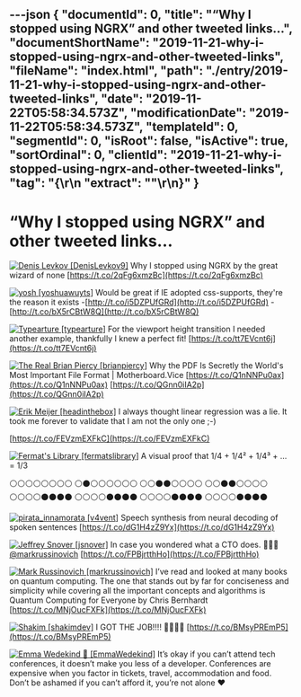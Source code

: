 ---json
{
  "documentId": 0,
  "title": "“Why I stopped using NGRX” and other tweeted links…",
  "documentShortName": "2019-11-21-why-i-stopped-using-ngrx-and-other-tweeted-links",
  "fileName": "index.html",
  "path": "./entry/2019-11-21-why-i-stopped-using-ngrx-and-other-tweeted-links",
  "date": "2019-11-22T05:58:34.573Z",
  "modificationDate": "2019-11-22T05:58:34.573Z",
  "templateId": 0,
  "segmentId": 0,
  "isRoot": false,
  "isActive": true,
  "sortOrdinal": 0,
  "clientId": "2019-11-21-why-i-stopped-using-ngrx-and-other-tweeted-links",
  "tag": "{\r\n  \"extract\": \"\"\r\n}"
}
---

# “Why I stopped using NGRX” and other tweeted links…

<div class="tweet" data-status-id="1130914847938502700">

[<img alt="Denis Levkov [DenisLevkov9]" src="https://songhay.blob.core.windows.net:443/shared-social-twitter/DenisLevkov9.jpg" />](https://twitter.com/DenisLevkov9)
Why I stopped using NGRX by the great wizard of none [https://t.co/2qFg6xmzBc](https://t.co/2qFg6xmzBc)

</div>
<div class="tweet" data-status-id="465532297098567700">

[<img alt="yosh [yoshuawuyts]" src="https://songhay.blob.core.windows.net:443/shared-social-twitter/yoshuawuyts.jpg" />](https://t.co/MhgRXDsaKE)
Would be great if IE adopted css-supports, they're the reason it exists -[http://t.co/i5DZPUfGRd](http://t.co/i5DZPUfGRd) - [http://t.co/bX5rCBtW8Q](http://t.co/bX5rCBtW8Q)

</div>
<div class="tweet" data-status-id="1155832658678575000">

[<img alt="Typearture [typearture]" src="https://songhay.blob.core.windows.net:443/shared-social-twitter/typearture.jpg" />](https://t.co/tfw7z2Edp5)
For the viewport height transition I needed another example, thankfully I knew a perfect fit! [https://t.co/tt7EVcnt6j](https://t.co/tt7EVcnt6j)

</div>
<div class="tweet" data-status-id="1124437228443373600">

[<img alt="The Real Brian Piercy [brianpiercy]" src="https://songhay.blob.core.windows.net:443/shared-social-twitter/brianpiercy.jpg" />](https://t.co/bVRaAdEYBh)
Why the PDF Is Secretly the World's Most Important File Format | Motherboard.Vice [https://t.co/Q1nNNPu0ax](https://t.co/Q1nNNPu0ax) [https://t.co/QGnn0iIA2p](https://t.co/QGnn0iIA2p)

</div>
<div class="tweet" data-status-id="1191953389183275000">

[<img alt="Erik Meijer [headinthebox]" src="https://songhay.blob.core.windows.net:443/shared-social-twitter/headinthebox.jpeg" />](http://t.co/LX6r9PgJAw)
I always thought linear regression was a lie. It took me forever to validate that I am not the only one ;-)

[https://t.co/FEVzmEXFkC](https://t.co/FEVzmEXFkC)

</div>
<div class="tweet" data-status-id="1152928713375408000">

[<img alt="Fermat's Library [fermatslibrary]" src="https://songhay.blob.core.windows.net:443/shared-social-twitter/fermatslibrary.png" />](https://t.co/4pXiyaVZ4Y)
A visual proof that
1/4 + 1/4² + 1/4³ + ... = 1/3

⚪⚪⚪⚪⚪⚪⚪⚪
⚪⚫⚪⚪⚪⚪⚪⚪
⚪⚪⚫⚫⚪⚪⚪⚪
⚪⚪⚫⚫⚪⚪⚪⚪
⚪⚪⚪⚪⚫⚫⚫⚫
⚪⚪⚪⚪⚫⚫⚫⚫
⚪⚪⚪⚪⚫⚫⚫⚫
⚪⚪⚪⚪⚫⚫⚫⚫

</div>
<div class="tweet" data-status-id="1121252775411748900">

[<img alt="pirata_innamorata [v4vent]" src="https://songhay.blob.core.windows.net:443/shared-social-twitter/v4vent.jpg" />](https://twitter.com/v4vent)
Speech synthesis from neural decoding of spoken sentences [https://t.co/dG1H4zZ9Yx](https://t.co/dG1H4zZ9Yx)

</div>
<div class="tweet" data-status-id="1149075885892485100">

[<img alt="Jeffrey Snover [jsnover]" src="https://songhay.blob.core.windows.net:443/shared-social-twitter/jsnover.jpg" />](https://t.co/QYHvGE7Gju)
In case you wondered what a CTO does. 🤣🤣🤣 [@markrussinovich](https://twitter.com/@markrussinovich) [https://t.co/FPBjrtthHo](https://t.co/FPBjrtthHo)

</div>
<div class="tweet" data-status-id="1126489605413326800">

[<img alt="Mark Russinovich [markrussinovich]" src="https://songhay.blob.core.windows.net:443/shared-social-twitter/markrussinovich.jpg" />](https://t.co/BJ4Ib1CWli)
I’ve read and looked at many books on quantum computing. The one that stands out by far for conciseness and simplicity while covering all the important concepts and algorithms is Quantum Computing for Everyone by Chris Bernhardt [https://t.co/MNjOucFXFk](https://t.co/MNjOucFXFk)

</div>
<div class="tweet" data-status-id="1148605782243663900">

[<img alt="Shakim [shakimdev]" src="https://songhay.blob.core.windows.net:443/shared-social-twitter/shakimdev.jpg" />](https://t.co/X3EvdOkc2i)
I GOT THE JOB!!!! 💪🏿💪🏿 [https://t.co/BMsyPREmP5](https://t.co/BMsyPREmP5)

</div>
<div class="tweet" data-status-id="1135217700177940500">

[<img alt="Emma Wedekind 🐞 [EmmaWedekind]" src="https://songhay.blob.core.windows.net:443/shared-social-twitter/EmmaWedekind.jpg" />](https://twitter.com/EmmaWedekind)
It’s okay if you can’t attend tech conferences, it doesn’t make you less of a developer. Conferences are expensive when you factor in tickets, travel, accommodation and food. Don’t be ashamed if you can’t afford it, you’re not alone ❤️

</div>
